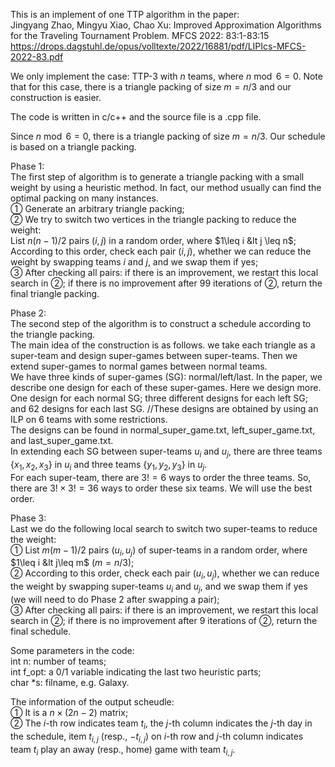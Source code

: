 This is an implement of one TTP algorithm in the paper:  
Jingyang Zhao, Mingyu Xiao, Chao Xu: Improved Approximation Algorithms for the Traveling Tournament Problem. MFCS 2022: 83:1-83:15  
https://drops.dagstuhl.de/opus/volltexte/2022/16881/pdf/LIPIcs-MFCS-2022-83.pdf  

We only implement the case:  TTP-3 with $n$ teams, where $n \bmod 6 = 0$. Note that for this case, there is a triangle packing of size $m=n/3$ and our construction is easier.

The code is written in c/c++ and the source file is a .cpp file.

Since $n \bmod 6 = 0$, there is a triangle packing of size $m=n/3$. Our schedule is based on a triangle packing.

Phase 1:  
The first step of algorithm is to generate a triangle packing with a small weight by using a heuristic method. In fact, our method usually can find the optimal packing on many instances.  
① Generate an arbitrary triangle packing;  
② We try to switch two vertices in the triangle packing to reduce the weight:  
     List $n(n-1)/2$ pairs $(i, j)$ in a random order, where $1\leq i &lt j \leq n$;  
     According to this order, check each pair $(i,j)$, whether we can reduce the weight by swapping teams $i$ and $j$, and we swap them if yes;  
③ After checking all pairs: if there is an improvement, we restart this local search in ②; if there is no improvement after 99 iterations of ②, return the final triangle packing.  

Phase 2:  
The second step of the algorithm is to construct a schedule according to the triangle packing.  
The main idea of the construction is as follows.  we take each triangle as a super-team and design super-games between super-teams. Then we extend super-games to normal games between normal teams.  
We have three kinds of super-games (SG): normal/left/last. In the paper, we describe one design for each of these super-games. Here we design more.  
One design for each normal SG; three different designs for each left SG; and 62 designs for each last SG. //These designs are obtained by using an ILP on 6 teams with some restrictions.   
The designs can be found in normal_super_game.txt, left_super_game.txt, and last_super_game.txt.  
In extending each SG between super-teams $u_i$ and $u_j$, there are three teams $\lbrace x_1, x_2, x_3\rbrace$ in $u_i$ and three teams $\lbrace y_1, y_2, y_3\rbrace$ in $u_j$.  
For each super-team, there are $3!=6$ ways to order the three teams. So, there are $3!\times 3!=36$ ways to order these six teams. We will use the best order.

Phase 3:  
Last we do the following local search to switch two super-teams to reduce the weight:   
① List $m(m-1)/2$ pairs $(u_i, u_j)$ of super-teams in a random order, where $1\leq i &lt j\leq m$ $(m=n/3)$;  
② According to this order, check each pair $(u_i,u_j)$, whether we can reduce the weight by swapping super-teams $u_i$ and $u_j$, and we swap them if yes (we will need to do Phase 2 after swapping a pair);  
③ After checking all pairs: if there is an improvement, we restart this local search in ②; if there is no improvement after 9 iterations of ②, return the final schedule.  


Some parameters in the code:  
int n: number of teams;  
int f_opt: a 0/1 variable indicating the last two heuristic parts;  
char *s: filname, e.g. Galaxy.

The information of the output scheudle:   
① It is a $n\times(2n-2)$ matrix;  
② The $i$-th row indicates team $t_i$, the $j$-th column indicates the $j$-th day in the schedule, item $t_{i,j}$ (resp., $-t_{i,j}$) on $i$-th row and $j$-th column indicates team $t_i$ play an away (resp., home) game with team $t_{i,j}$. 
